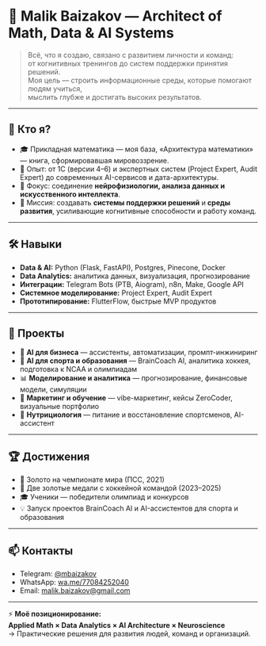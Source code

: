 # 🧠 Malik Baizakov — Architect of Math, Data & AI Systems

> Всё, что я создаю, связано с развитием личности и команд:  
> от когнитивных тренингов до систем поддержки принятия решений.  
> Моя цель — строить информационные среды, которые помогают людям учиться,  
> мыслить глубже и достигать высоких результатов.

---

## 🚀 Кто я?
- 🎓 Прикладная математика — моя база, «Архитектура математики» — книга, сформировавшая мировоззрение.  
- 🧩 Опыт: от 1С (версии 4–6) и экспертных систем (Project Expert, Audit Expert) до современных AI-сервисов и дата-архитектуры.  
- 🤖 Фокус: соединение **нейрофизиологии, анализа данных и искусственного интеллекта**.  
- 🎯 Миссия: создавать **системы поддержки решений** и **среды развития**, усиливающие когнитивные способности и работу команд.  

---

## 🛠 Навыки
- **Data & AI:** Python (Flask, FastAPI), Postgres, Pinecone, Docker  
- **Data Analytics:** аналитика данных, визуализация, прогнозирование  
- **Интеграции:** Telegram Bots (PTB, Aiogram), n8n, Make, Google API  
- **Системное моделирование:** Project Expert, Audit Expert  
- **Прототипирование:** FlutterFlow, быстрые MVP продуктов  

---

## 📂 Проекты
- 🤖 **AI для бизнеса** — ассистенты, автоматизации, промпт-инжиниринг  
- 🏒 **AI для спорта и образования** — BrainCoach AI, аналитика хоккея, подготовка к NCAA и олимпиадам  
- 📊 **Моделирование и аналитика** — прогнозирование, финансовые модели, симуляции  
- 🎯 **Маркетинг и обучение** — vibe-маркетинг, кейсы ZeroCoder, визуальные портфолио  
- 🥗 **Нутрициология** — питание и восстановление спортсменов, AI-ассистент  

---

## 🏆 Достижения
- 🥇 Золото на чемпионате мира (ПСС, 2021)  
- 🏒 Две золотые медали с хоккейной командой (2023–2025)  
- 🎓 Ученики — победители олимпиад и конкурсов  
- 💡 Запуск проектов BrainCoach AI и AI-ассистентов для спорта и образования  

---

## 📫 Контакты
- Telegram: [@mbaizakov](https://t.me/mbaizakov)  
- WhatsApp: [wa.me/77084252040](https://wa.me/77084252040)  
- Email: malik.baizakov@gmail.com  

---

⚡ **Моё позиционирование:**  
**Applied Math × Data Analytics × AI Architecture × Neuroscience**  
→ Практические решения для развития людей, команд и организаций.
